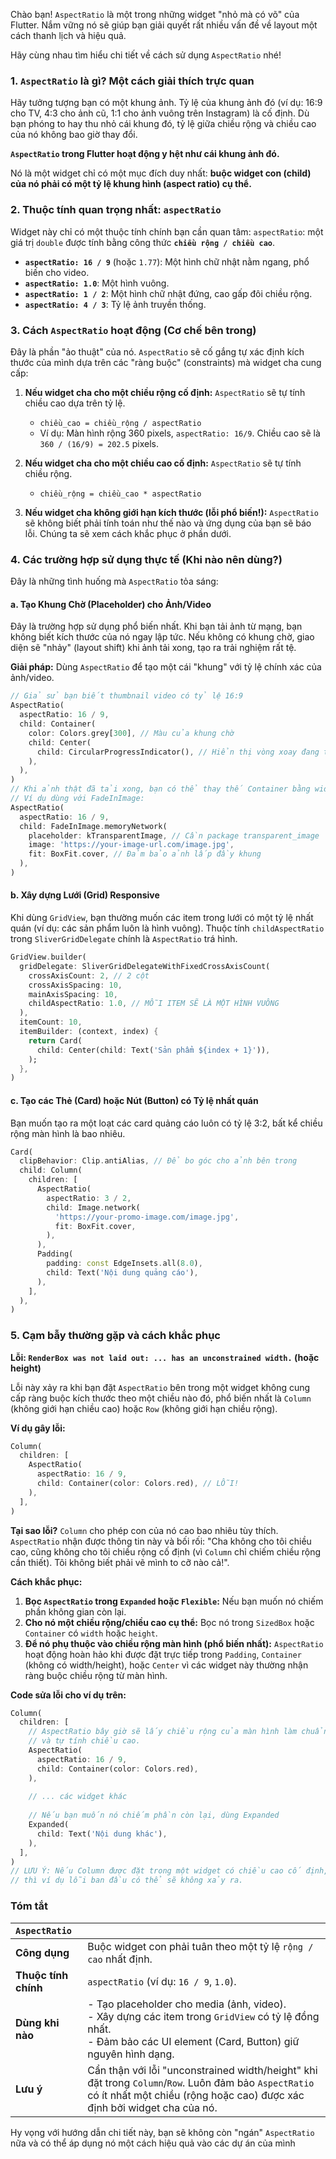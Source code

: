 Chào bạn! `AspectRatio` là một trong những widget "nhỏ mà có võ" của Flutter. Nắm vững nó sẽ giúp bạn giải quyết rất nhiều vấn đề về layout một cách thanh lịch và hiệu quả.

Hãy cùng nhau tìm hiểu chi tiết về cách sử dụng `AspectRatio` nhé!

### 1. `AspectRatio` là gì? Một cách giải thích trực quan

Hãy tưởng tượng bạn có một khung ảnh. Tỷ lệ của khung ảnh đó (ví dụ: 16:9 cho TV, 4:3 cho ảnh cũ, 1:1 cho ảnh vuông trên Instagram) là cố định. Dù bạn phóng to hay thu nhỏ cái khung đó, tỷ lệ giữa chiều rộng và chiều cao của nó không bao giờ thay đổi.

**`AspectRatio` trong Flutter hoạt động y hệt như cái khung ảnh đó.**

Nó là một widget chỉ có một mục đích duy nhất: **buộc widget con (child) của nó phải có một tỷ lệ khung hình (aspect ratio) cụ thể.**

### 2. Thuộc tính quan trọng nhất: `aspectRatio`

Widget này chỉ có một thuộc tính chính bạn cần quan tâm:
`aspectRatio`: một giá trị `double` được tính bằng công thức **`chiều rộng / chiều cao`**.

*   **`aspectRatio: 16 / 9`** (hoặc `1.77`): Một hình chữ nhật nằm ngang, phổ biến cho video.
*   **`aspectRatio: 1.0`**: Một hình vuông.
*   **`aspectRatio: 1 / 2`**: Một hình chữ nhật đứng, cao gấp đôi chiều rộng.
*   **`aspectRatio: 4 / 3`**: Tỷ lệ ảnh truyền thống.

### 3. Cách `AspectRatio` hoạt động (Cơ chế bên trong)

Đây là phần "ảo thuật" của nó. `AspectRatio` sẽ cố gắng tự xác định kích thước của mình dựa trên các "ràng buộc" (constraints) mà widget cha cung cấp:

1.  **Nếu widget cha cho một chiều rộng cố định:** `AspectRatio` sẽ tự tính chiều cao dựa trên tỷ lệ.
    *   `chiều_cao = chiều_rộng / aspectRatio`
    *   Ví dụ: Màn hình rộng 360 pixels, `aspectRatio: 16/9`. Chiều cao sẽ là `360 / (16/9) = 202.5` pixels.

2.  **Nếu widget cha cho một chiều cao cố định:** `AspectRatio` sẽ tự tính chiều rộng.
    *   `chiều_rộng = chiều_cao * aspectRatio`

3.  **Nếu widget cha không giới hạn kích thước (lỗi phổ biến!):** `AspectRatio` sẽ không biết phải tính toán như thế nào và ứng dụng của bạn sẽ báo lỗi. Chúng ta sẽ xem cách khắc phục ở phần dưới.

### 4. Các trường hợp sử dụng thực tế (Khi nào nên dùng?)

Đây là những tình huống mà `AspectRatio` tỏa sáng:

#### a. Tạo Khung Chờ (Placeholder) cho Ảnh/Video

Đây là trường hợp sử dụng phổ biến nhất. Khi bạn tải ảnh từ mạng, bạn không biết kích thước của nó ngay lập tức. Nếu không có khung chờ, giao diện sẽ "nhảy" (layout shift) khi ảnh tải xong, tạo ra trải nghiệm rất tệ.

**Giải pháp:** Dùng `AspectRatio` để tạo một cái "khung" với tỷ lệ chính xác của ảnh/video.

```dart
// Giả sử bạn biết thumbnail video có tỷ lệ 16:9
AspectRatio(
  aspectRatio: 16 / 9,
  child: Container(
    color: Colors.grey[300], // Màu của khung chờ
    child: Center(
      child: CircularProgressIndicator(), // Hiển thị vòng xoay đang tải
    ),
  ),
)
// Khi ảnh thật đã tải xong, bạn có thể thay thế Container bằng widget Image.
// Ví dụ dùng với FadeInImage:
AspectRatio(
  aspectRatio: 16 / 9,
  child: FadeInImage.memoryNetwork(
    placeholder: kTransparentImage, // Cần package transparent_image
    image: 'https://your-image-url.com/image.jpg',
    fit: BoxFit.cover, // Đảm bảo ảnh lấp đầy khung
  ),
)
```

#### b. Xây dựng Lưới (Grid) Responsive

Khi dùng `GridView`, bạn thường muốn các item trong lưới có một tỷ lệ nhất quán (ví dụ: các sản phẩm luôn là hình vuông). Thuộc tính `childAspectRatio` trong `SliverGridDelegate` chính là `AspectRatio` trá hình.

```dart
GridView.builder(
  gridDelegate: SliverGridDelegateWithFixedCrossAxisCount(
    crossAxisCount: 2, // 2 cột
    crossAxisSpacing: 10,
    mainAxisSpacing: 10,
    childAspectRatio: 1.0, // MỖI ITEM SẼ LÀ MỘT HÌNH VUÔNG
  ),
  itemCount: 10,
  itemBuilder: (context, index) {
    return Card(
      child: Center(child: Text('Sản phẩm ${index + 1}')),
    );
  },
)
```

#### c. Tạo các Thẻ (Card) hoặc Nút (Button) có Tỷ lệ nhất quán

Bạn muốn tạo ra một loạt các card quảng cáo luôn có tỷ lệ 3:2, bất kể chiều rộng màn hình là bao nhiêu.

```dart
Card(
  clipBehavior: Clip.antiAlias, // Để bo góc cho ảnh bên trong
  child: Column(
    children: [
      AspectRatio(
        aspectRatio: 3 / 2,
        child: Image.network(
          'https://your-promo-image.com/image.jpg',
          fit: BoxFit.cover,
        ),
      ),
      Padding(
        padding: const EdgeInsets.all(8.0),
        child: Text('Nội dung quảng cáo'),
      ),
    ],
  ),
)
```

### 5. Cạm bẫy thường gặp và cách khắc phục

**Lỗi: `RenderBox was not laid out: ... has an unconstrained width.` (hoặc height)**

Lỗi này xảy ra khi bạn đặt `AspectRatio` bên trong một widget không cung cấp ràng buộc kích thước theo một chiều nào đó, phổ biến nhất là `Column` (không giới hạn chiều cao) hoặc `Row` (không giới hạn chiều rộng).

**Ví dụ gây lỗi:**
```dart
Column(
  children: [
    AspectRatio(
      aspectRatio: 16 / 9,
      child: Container(color: Colors.red), // LỖI!
    ),
  ],
)
```
**Tại sao lỗi?** `Column` cho phép con của nó cao bao nhiêu tùy thích. `AspectRatio` nhận được thông tin này và bối rối: "Cha không cho tôi chiều cao, cũng không cho tôi chiều rộng cố định (vì `Column` chỉ chiếm chiều rộng cần thiết). Tôi không biết phải vẽ mình to cỡ nào cả!".

**Cách khắc phục:**

1.  **Bọc `AspectRatio` trong `Expanded` hoặc `Flexible`:** Nếu bạn muốn nó chiếm phần không gian còn lại.
2.  **Cho nó một chiều rộng/chiều cao cụ thể:** Bọc nó trong `SizedBox` hoặc `Container` có `width` hoặc `height`.
3.  **Để nó phụ thuộc vào chiều rộng màn hình (phổ biến nhất):** `AspectRatio` hoạt động hoàn hảo khi được đặt trực tiếp trong `Padding`, `Container` (không có width/height), hoặc `Center` vì các widget này thường nhận ràng buộc chiều rộng từ màn hình.

**Code sửa lỗi cho ví dụ trên:**
```dart
Column(
  children: [
    // AspectRatio bây giờ sẽ lấy chiều rộng của màn hình làm chuẩn
    // và tự tính chiều cao.
    AspectRatio(
      aspectRatio: 16 / 9,
      child: Container(color: Colors.red),
    ),
    
    // ... các widget khác
    
    // Nếu bạn muốn nó chiếm phần còn lại, dùng Expanded
    Expanded(
      child: Text('Nội dung khác'),
    ),
  ],
)
// LƯU Ý: Nếu Column được đặt trong một widget có chiều cao cố định,
// thì ví dụ lỗi ban đầu có thể sẽ không xảy ra.
```

### Tóm tắt

| `AspectRatio` | |
| :--- | :--- |
| **Công dụng** | Buộc widget con phải tuân theo một tỷ lệ `rộng / cao` nhất định. |
| **Thuộc tính chính** | `aspectRatio` (ví dụ: `16 / 9`, `1.0`). |
| **Dùng khi nào** | - Tạo placeholder cho media (ảnh, video). <br> - Xây dựng các item trong `GridView` có tỷ lệ đồng nhất. <br> - Đảm bảo các UI element (Card, Button) giữ nguyên hình dạng. |
| **Lưu ý** | Cẩn thận với lỗi "unconstrained width/height" khi đặt trong `Column`/`Row`. Luôn đảm bảo `AspectRatio` có ít nhất một chiều (rộng hoặc cao) được xác định bởi widget cha của nó. |

Hy vọng với hướng dẫn chi tiết này, bạn sẽ không còn "ngán" `AspectRatio` nữa và có thể áp dụng nó một cách hiệu quả vào các dự án của mình
